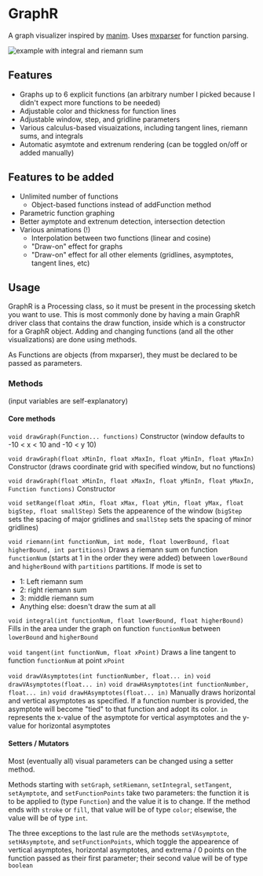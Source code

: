 # GraphR

A graph visualizer inspired by [manim](https://github.com/3b1b/manim). Uses [mxparser](https://github.com/mariuszgromada/MathParser.org-mXparser) for function parsing.

![example with integral and riemann sum](https://user-images.githubusercontent.com/42624568/115448741-4bff5f80-a1d7-11eb-8de2-dea5b0bf3cfa.png)

## Features

- Graphs up to 6 explicit functions (an arbitrary number I picked because I didn't expect more functions to be needed)
- Adjustable color and thickness for function lines
- Adjustable window, step, and gridline parameters
- Various calculus-based visuaizations, including tangent lines, riemann sums, and integrals
- Automatic asymtote and extrenum rendering (can be toggled on/off or added manually)


## Features to be added

- Unlimited number of functions
  - Object-based functions instead of addFunction method
- Parametric function graphing
- Better aymptote and extrenum detection, intersection detection
- Various animations (!)
  - Interpolation between two functions (linear and cosine)
  - "Draw-on" effect for graphs
  - "Draw-on" effect for all other elements (gridlines, asymptotes, tangent lines, etc)

## Usage

GraphR is a Processing class, so it must be present in the processing sketch you want to use. This is most commonly done by having a main GraphR driver class that contains the draw function, inside which is a constructor for a GraphR object. Adding and changing functions (and all the other visualizations) are done using methods.

As Functions are objects (from mxparser), they must be declared to be passed as parameters.

### Methods
(input variables are self-explanatory)

#### Core methods

`void drawGraph(Function... functions)`
Constructor (window defaults to -10 < x < 10 and -10 < y 10)

`void drawGraph(float xMinIn, float xMaxIn, float yMinIn, float yMaxIn)`
Constructor (draws coordinate grid with specified window, but no functions)

`void drawGraph(float xMinIn, float xMaxIn, float yMinIn, float yMaxIn, Function functions)`
Constructor

`void setRange(float xMin, float xMax, float yMin, float yMax, float bigStep, float smallStep)`
Sets the appearence of the window (`bigStep` sets the spacing of major gridlines and `smallStep` sets the spacing of minor gridlines)
  
`void riemann(int functionNum, int mode, float lowerBound, float higherBound, int partitions)`
Draws a riemann sum on function `functionNum` (starts at 1 in the order they were added) between `lowerBound` and `higherBound` with `partitions` partitions. If mode is set to
- 1: Left riemann sum
- 2: right riemann sum
- 3: middle riemann sum
- Anything else: doesn't draw the sum at all

`void integral(int functionNum, float lowerBound, float higherBound)`
Fills in the area under the graph on function `functionNum` between `lowerBound` and `higherBound`

`void tangent(int functionNum, float xPoint)`
Draws a line tangent to function `functionNum` at point `xPoint`

`void drawVAsymptotes(int functionNumber, float... in)`
`void drawVAsymptotes(float... in)`
`void drawHAsymptotes(int functionNumber, float... in)`
`void drawHAsymptotes(float... in)`
Manually draws horizontal and vertical asymptotes as specified. If a function number is provided, the asymptote will become "tied" to that function and adopt its color. `in` represents the x-value of the asymptote for vertical asymptotes and the y-value for horizontal asymptotes

#### Setters / Mutators

Most (eventually all) visual parameters can be changed using a setter method. 

Methods starting with `setGraph`, `setRiemann`, `setIntegral`, `setTangent`, `setAymptote`, and `setFunctionPoints` take two parameters: the function it is to be applied to (type `Function`) and the value it is to change. If the method ends with `stroke` or `fill`, that value will be of type `color`; elsewise, the value will be of type `int`.

The three exceptions to the last rule are the methods `setVAsymptote`, `setHAsymptote`, and `setFunctionPoints`, which toggle the appearence of vertical asymptotes, horizontal asymptotes, and extrema / 0 points on the function passed as their first parameter; their second value will be of type `boolean`
